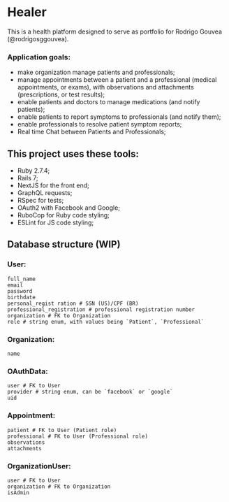 # Healer

This is a health platform designed to serve as portfolio for Rodrigo Gouvea (@rodrigosggouvea).

### Application goals:
  - make organization manage patients and professionals;
  - manage appointments between a patient and a professional (medical appointments, or exams), with observations and attachments (prescriptions, or test results);
  - enable patients and doctors to manage medications (and notify patients);
  - enable patients to report symptoms to professionals (and notify them);
  - enable professionals to resolve patient symptom reports;
  - Real time Chat between Patients and Professionals;
 

## This project uses these tools:
  - Ruby 2.7.4;
  - Rails 7;
  - NextJS for the front end;
  - GraphQL requests;
  - RSpec for tests;
  - OAuth2 with Facebook and Google;
  - RuboCop for Ruby code styling;
  - ESLint for JS code styling;
 
## Database structure (WIP)

### User:
```
full_name
email
password
birthdate
personal_regist ration # SSN (US)/CPF (BR)
professional_registration # professional registration number
organization # FK to Organization
role # string enum, with values being `Patient`, `Professional`
```

### Organization:
```
name
```

### OAuthData:
```
user # FK to User
provider # string enum, can be `facebook` or `google`
uid
```

### Appointment:
```
patient # FK to User (Patient role)
professional # FK to User (Professional role)
observations
attachments
```

### OrganizationUser:
```
user # FK to User
organization # FK to Organization
isAdmin
```
